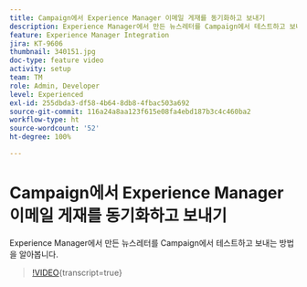 ```yaml
---
title: Campaign에서 Experience Manager 이메일 게재를 동기화하고 보내기
description: Experience Manager에서 만든 뉴스레터를 Campaign에서 테스트하고 보내는 방법을 알아봅니다.
feature: Experience Manager Integration
jira: KT-9606
thumbnail: 340151.jpg
doc-type: feature video
activity: setup
team: TM
role: Admin, Developer
level: Experienced
exl-id: 255dbda3-df58-4b64-8db8-4fbac503a692
source-git-commit: 116a24a8aa123f615e08fa4ebd187b3c4c460ba2
workflow-type: ht
source-wordcount: '52'
ht-degree: 100%

---
```


# Campaign에서 Experience Manager 이메일 게재를 동기화하고 보내기

Experience Manager에서 만든 뉴스레터를 Campaign에서 테스트하고 보내는 방법을 알아봅니다.

>[!VIDEO](https://video.tv.adobe.com/v/340151?quality=12&learn=on){transcript=true}
